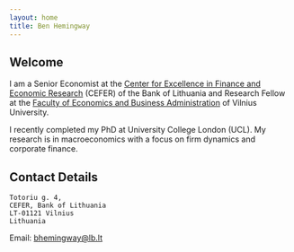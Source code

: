 ```yaml
---
layout: home
title: Ben Hemingway
---
```

## Welcome
I am a Senior Economist at the [Center for Excellence in Finance and Economic Research](https://www.lb.lt/en/cefer) (CEFER) of the Bank of Lithuania and Research Fellow at the [Faculty of Economics and Business Administration](http://www.evaf.vu.lt/en/) of Vilnius University. 

I recently completed my PhD at University College London (UCL). My research is in macroeconomics with a focus on firm dynamics and corporate finance.

## Contact Details
```
Totoriu g. 4,
CEFER, Bank of Lithuania
LT-01121 Vilnius
Lithuania 
```

Email: [bhemingway@lb.lt](mailto:bhemingway@lb.lt)
